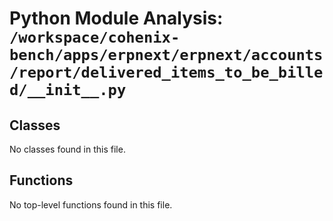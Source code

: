 # Python Module Analysis: `/workspace/cohenix-bench/apps/erpnext/erpnext/accounts/report/delivered_items_to_be_billed/__init__.py`

## Classes

No classes found in this file.


## Functions

No top-level functions found in this file.
